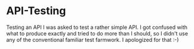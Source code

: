 # API-Testing
Testing an API
I was asked to test a rather simple API.
I got confused with what to produce exactly and tried to do more than I should, so I didn't use any of the conventional familiar test farmwork.
I apologized for that :-)
